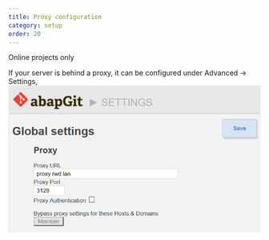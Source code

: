 ```yaml
---
title: Proxy configuration
category: setup
order: 20
---
```


Online projects only

If your server is behind a proxy, it can be configured under Advanced -> Settings,
![](img/proxy.png)